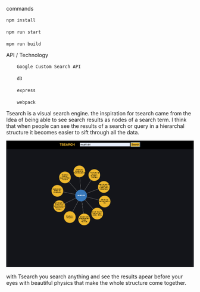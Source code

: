 commands

    npm install
    
    npm run start
    
    mpm run build


API / Technology

        Google Custom Search API
        
        d3
            
        express
        
        webpack
        
        
Tsearch is a visual search engine. 
the inspiration for tsearch came from the Idea of being able to see search results as nodes of a search term.
I think that when people can see the results of a search or query in a hierarchal structure it becomes easier to sift through all the data.


![Tsearch live](./public/photos/Tsearch.png)

with Tsearch you search anything and see the results apear before your eyes with beautiful physics that make the whole structure come together.



